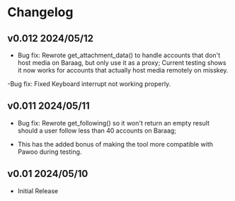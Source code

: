 # Changelog

## v0.012 2024/05/12

- Bug fix: Rewrote get_attachment_data() to handle accounts that don't host media on Baraag, but only use it as a proxy; Current testing shows it now works for accounts that actually host media remotely on misskey.

-Bug fix: Fixed Keyboard interrupt not working properly.

## v0.011 2024/05/11

- Bug fix: Rewrote get_following() so it won't return an empty result should a user follow less than 40 accounts on Baraag;

- This has the added bonus of making the tool more compatible with Pawoo during testing.


## v0.01 2024/05/10

- Initial Release
